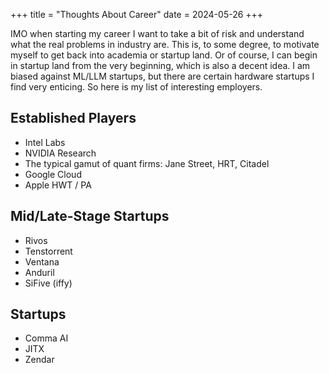 +++
title = "Thoughts About Career"
date = 2024-05-26
+++

IMO when starting my career I want to take a bit of risk and understand what the real problems in industry are.
This is, to some degree, to motivate myself to get back into academia or startup land.
Or of course, I can begin in startup land from the very beginning, which is also a decent idea.
I am biased against ML/LLM startups, but there are certain hardware startups I find very enticing.
So here is my list of interesting employers.

## Established Players

- Intel Labs
- NVIDIA Research
- The typical gamut of quant firms: Jane Street, HRT, Citadel
- Google Cloud
- Apple HWT / PA

## Mid/Late-Stage Startups

- Rivos
- Tenstorrent
- Ventana
- Anduril
- SiFive (iffy)

## Startups

- Comma AI
- JITX
- Zendar
